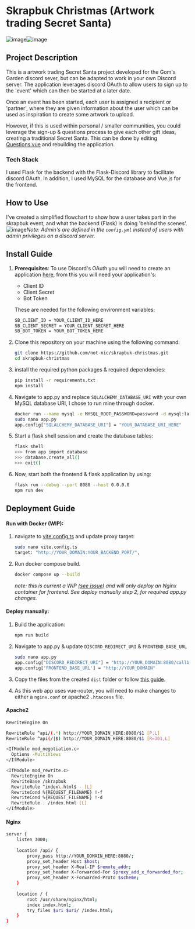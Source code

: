 # Skrapbuk Christmas (Artwork trading Secret Santa)
![image](https://github.com/not-nic/skrapbuk-christmas/assets/67616855/39be3c6f-9e44-454b-9b1b-1bc814763b10)![image](https://github.com/not-nic/skrapbuk-christmas/assets/67616855/a4bb2db8-f73f-48a1-91ea-2a83d73bd0be)
## Project Description
This is a artwork trading Secret Santa project developed for the Gom's Garden discord sever, but can be adapted to work in your own Discord server. The application leverages discord OAuth to allow users to sign up to the 'event' which can then be started at a later date. 

Once an event has been started, each user is assigned a recipient or 'partner', where they are given information about the user which can be used as inspiration to create some artwork to upload. 

However, if this is used within personal / smaller communities, you could leverage the sign-up & questions process to give each other gift ideas, creating a traditional Secret Santa. This can be done by editing [Questions.vue](https://github.com/not-nic/skrapbuk-christmas/blob/master/src/views/Questions.vue) and rebuilding the application. 

### Tech Stack
I used Flask for the backend with the Flask-Discord library to facilitate discord OAuth. In addition, I used MySQL for the database and Vue.js for the frontend.

## How to Use
I've created a simplified flowchart to show how a user takes part in the skrapbuk event, and what the backend (Flask) is doing 'behind the scenes'. ![image](https://github.com/not-nic/skrapbuk-christmas/assets/67616855/c6fcb8de-19b2-4b7a-b737-0e7c11a2d283)*Note: Admin's are defined in the `config.yml` instead of users with admin privileges on a discord server.*

## Install Guide
1. **Prerequisites**: To use Discord's OAuth you will need to create an application [here](https://discord.com/developers/), from this you will need your application's:
	- Client ID
	- Client Secret
	- Bot Token

	These are needed for the following environment variables:
	```bash
	SB_CLIENT_ID = YOUR_CLIENT_ID_HERE
	SB_CLIENT_SECRET = YOUR_CLIENT_SECRET_HERE
	SB_BOT_TOKEN = YOUR_BOT_TOKEN_HERE
	```
2. Clone this repository on your machine using the following command: 
	```bash
	git clone https://github.com/not-nic/skrapbuk-christmas.git
	cd skrapbuk-christmas
	``` 
3. install the required python packages & required dependencies:
	```bash
	pip install -r requirements.txt
	npm install
	```
4. Navigate to app.py and replace `SQLALCHEMY_DATABASE_URI` with your own MySQL database URI, I chose to run mine through docker. 
	```bash
	docker run --name mysql -e MYSQL_ROOT_PASSWORD=password -d mysql:latest
	sudo nano app.py
	app.config["SQLALCHEMY_DATABASE_URI"] = "YOUR_DATABASE_URI_HERE"
	```
5. Start a flask shell session and create the database tables:
	```bash
	flask shell
	>>> from app import database
	>>> database.create_all()
	>>> exit()
	```
6. Now, start both the frontend & flask application by using:
	```bash
	flask run --debug --port 8080 --host 0.0.0.0
	npm run dev
	```
## Deployment Guide
#### Run with Docker (WIP):
1. navigate to [vite.config.ts](https://github.com/not-nic/skrapbuk-christmas/blob/master/vite.config.ts) and update proxy target:
	```bash
	sudo nano vite.config.ts
	target: "http://YOUR_DOMAIN:YOUR_BACKEND_PORT/",
	```
2. Run docker compose build. 
	```bash
	docker compose up --build
	```
	*note: this is current a WIP [(see issue)](https://github.com/not-nic/skrapbuk-christmas/issues/23) and will only deploy an Nginx container for frontend. See deploy manually step 2, for required app.py changes.* 
#### Deploy manually:
1. Build the application:
	```bash
	npm run build
	```
2. Navigate to app.py & update `DISCORD_REDIRECT_URI` & `FRONTEND_BASE_URL`
	```bash
	sudo nano app.py
	app.config["DISCORD_REDIRECT_URI"] = "http://YOUR_DOMAIN:8080/callback"
	app.config['FRONTEND_BASE_URL'] = "http://YOUR_DOMAIN"
	```
3. Copy the files from the created `dist` folder or follow [this guide](https://vitejs.dev/guide/build.html).

4. As this web app uses vue-router, you will need to make changes to either a `nginx.conf` or apache2 `.htaccess` file.
#### Apache2 
```bash
RewriteEngine On

RewriteRule ^api/(.*) http://YOUR_DOMAIN_HERE:8080/$1 [P,L]
RewriteRule ^api(/|$) http://YOUR_DOMAIN_HERE:8080/$1 [R=301,L]

<IfModule mod_negotiation.c>
  Options -MultiViews
</IfModule>

<IfModule mod_rewrite.c>
  RewriteEngine On
  RewriteBase /skrapbuk
  RewriteRule ^index\.html$ - [L]
  RewriteCond %{REQUEST_FILENAME} !-f
  RewriteCond %{REQUEST_FILENAME} !-d
  RewriteRule . /index.html [L]
</IfModule>
```

#### Nginx

```bash
server {  
    listen 3000;  
  
    location /api/ {  
        proxy_pass http://YOUR_DOMAIN_HERE:8080/;  
        proxy_set_header Host $host;  
        proxy_set_header X-Real-IP $remote_addr;  
        proxy_set_header X-Forwarded-For $proxy_add_x_forwarded_for;  
        proxy_set_header X-Forwarded-Proto $scheme;  
    }  
  
    location / {  
        root /usr/share/nginx/html;  
        index index.html;  
        try_files $uri $uri/ /index.html;  
    }  
}
```

